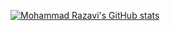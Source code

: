 [![Mohammad Razavi's GitHub stats](https://github-readme-stats.vercel.app/api?username=mrNUMB52)](https://github.com/anuraghazra/github-readme-stats)
